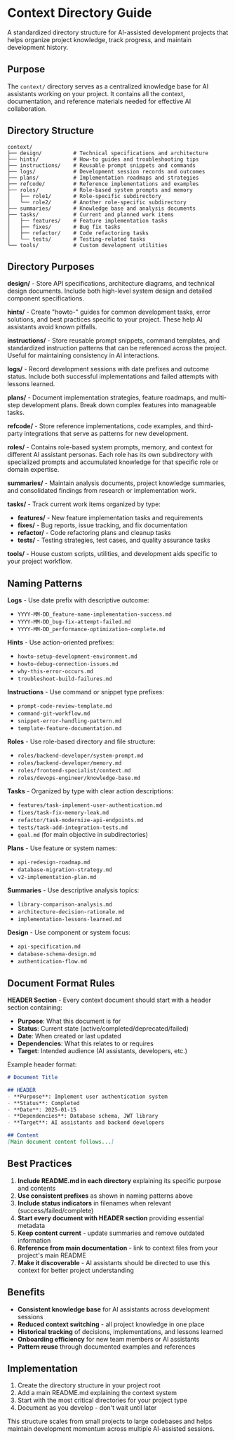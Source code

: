 # Context Directory Guide

A standardized directory structure for AI-assisted development projects that helps organize project knowledge, track progress, and maintain development history.

## Purpose

The `context/` directory serves as a centralized knowledge base for AI assistants working on your project. It contains all the context, documentation, and reference materials needed for effective AI collaboration.

## Directory Structure

```
context/
├── design/          # Technical specifications and architecture
├── hints/           # How-to guides and troubleshooting tips
├── instructions/    # Reusable prompt snippets and commands
├── logs/            # Development session records and outcomes
├── plans/           # Implementation roadmaps and strategies
├── refcode/         # Reference implementations and examples
├── roles/           # Role-based system prompts and memory
│   ├── role1/       # Role-specific subdirectory
│   └── role2/       # Another role-specific subdirectory
├── summaries/       # Knowledge base and analysis documents
├── tasks/           # Current and planned work items
│   ├── features/    # Feature implementation tasks
│   ├── fixes/       # Bug fix tasks  
│   ├── refactor/    # Code refactoring tasks
│   └── tests/       # Testing-related tasks
└── tools/           # Custom development utilities
```

## Directory Purposes

**design/** - Store API specifications, architecture diagrams, and technical design documents. Include both high-level system design and detailed component specifications.

**hints/** - Create "howto-" guides for common development tasks, error solutions, and best practices specific to your project. These help AI assistants avoid known pitfalls.

**instructions/** - Store reusable prompt snippets, command templates, and standardized instruction patterns that can be referenced across the project. Useful for maintaining consistency in AI interactions.

**logs/** - Record development sessions with date prefixes and outcome status. Include both successful implementations and failed attempts with lessons learned.

**plans/** - Document implementation strategies, feature roadmaps, and multi-step development plans. Break down complex features into manageable tasks.

**refcode/** - Store reference implementations, code examples, and third-party integrations that serve as patterns for new development.

**roles/** - Contains role-based system prompts, memory, and context for different AI assistant personas. Each role has its own subdirectory with specialized prompts and accumulated knowledge for that specific role or domain expertise.

**summaries/** - Maintain analysis documents, project knowledge summaries, and consolidated findings from research or implementation work.

**tasks/** - Track current work items organized by type:
  - **features/** - New feature implementation tasks and requirements
  - **fixes/** - Bug reports, issue tracking, and fix documentation  
  - **refactor/** - Code refactoring plans and cleanup tasks
  - **tests/** - Testing strategies, test cases, and quality assurance tasks

**tools/** - House custom scripts, utilities, and development aids specific to your project workflow.

## Naming Patterns

**Logs** - Use date prefix with descriptive outcome:
- `YYYY-MM-DD_feature-name-implementation-success.md`
- `YYYY-MM-DD_bug-fix-attempt-failed.md`
- `YYYY-MM-DD_performance-optimization-complete.md`

**Hints** - Use action-oriented prefixes:
- `howto-setup-development-environment.md`
- `howto-debug-connection-issues.md`
- `why-this-error-occurs.md`
- `troubleshoot-build-failures.md`

**Instructions** - Use command or snippet type prefixes:
- `prompt-code-review-template.md`
- `command-git-workflow.md`
- `snippet-error-handling-pattern.md`
- `template-feature-documentation.md`

**Roles** - Use role-based directory and file structure:
- `roles/backend-developer/system-prompt.md`
- `roles/backend-developer/memory.md`
- `roles/frontend-specialist/context.md`
- `roles/devops-engineer/knowledge-base.md`

**Tasks** - Organized by type with clear action descriptions:
- `features/task-implement-user-authentication.md`
- `fixes/task-fix-memory-leak.md`
- `refactor/task-modernize-api-endpoints.md`
- `tests/task-add-integration-tests.md`
- `goal.md` (for main objective in subdirectories)

**Plans** - Use feature or system names:
- `api-redesign-roadmap.md`
- `database-migration-strategy.md`
- `v2-implementation-plan.md`

**Summaries** - Use descriptive analysis topics:
- `library-comparison-analysis.md`
- `architecture-decision-rationale.md`
- `implementation-lessons-learned.md`

**Design** - Use component or system focus:
- `api-specification.md`
- `database-schema-design.md`
- `authentication-flow.md`

## Document Format Rules

**HEADER Section** - Every context document should start with a header section containing:
- **Purpose**: What this document is for
- **Status**: Current state (active/completed/deprecated/failed)
- **Date**: When created or last updated
- **Dependencies**: What this relates to or requires
- **Target**: Intended audience (AI assistants, developers, etc.)

Example header format:
```markdown
# Document Title

## HEADER
- **Purpose**: Implement user authentication system
- **Status**: Completed
- **Date**: 2025-01-15
- **Dependencies**: Database schema, JWT library
- **Target**: AI assistants and backend developers

## Content
[Main document content follows...]
```

## Best Practices

1. **Include README.md in each directory** explaining its specific purpose and contents
2. **Use consistent prefixes** as shown in naming patterns above
3. **Include status indicators** in filenames when relevant (success/failed/complete)
4. **Start every document with HEADER section** providing essential metadata
5. **Keep content current** - update summaries and remove outdated information
6. **Reference from main documentation** - link to context files from your project's main README
7. **Make it discoverable** - AI assistants should be directed to use this context for better project understanding

## Benefits

- **Consistent knowledge base** for AI assistants across development sessions
- **Reduced context switching** - all project knowledge in one place
- **Historical tracking** of decisions, implementations, and lessons learned
- **Onboarding efficiency** for new team members or AI assistants
- **Pattern reuse** through documented examples and references

## Implementation

1. Create the directory structure in your project root
2. Add a main README.md explaining the context system
3. Start with the most critical directories for your project type
4. Document as you develop - don't wait until later

This structure scales from small projects to large codebases and helps maintain development momentum across multiple AI-assisted sessions.